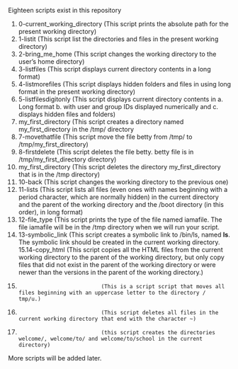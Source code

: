 Eighteen scripts exist in this repository
1. 0-current_working_directory (This script prints the absolute path for the present working directory)
2. 1-listit                    (This script list the directories and files in the present working directory)
3. 2-bring_me_home	       (This script changes the working directory to the user’s home directory)
4. 3-listfiles		       (This script displays current directory contents in a long format)
5. 4-listmorefiles	       (This script displays hidden folders and files in using long format in the present working directory)
6. 5-listfilesdigitonly        (This script displays current directory contents in a. Long format b. with user and group IDs displayed                                 numerically and c. displays hidden files and folders)
7. my_first_directory          (This script creates a directory named my_first_directory in the /tmp/ directory
8. 7-movethatfile              (This script move the file betty from /tmp/ to /tmp/my_first_directory)
9. 8-firstdelete               (This script deletes the file betty. betty file is in /tmp/my_first_directory directory)
10. my_first_directory         (This script deletes the directory my_first_directory that is in the /tmp directory)
11. 10-back                    (This script changes the working directory to the previous one)
12. 11-lists                   (This script lists all files (even ones with names beginning with a period character, which are normally
                                hidden) in the current directory and the parent of the working directory and the /boot directory (in                                   this order), in long format)
13. 12-file_type               (This script prints the type of the file named iamafile. The file iamafile will be in the /tmp directory                                 when we will run your script. 
14. 13-symbolic_link           (This script creates a symbolic link to /bin/ls, named __ls__. The symbolic link should be created in                                      the current working directory.
15.14-copy_html                 (This script  copies all the HTML files from the current working directory to the parent of the working                                   directory, but only copy files that did not exist in the parent of the working directory or were                                           newer than the versions in the parent of the working directory.)
16.                               (This is a script script that moves all files beginning with an uppercase letter to the directory /                                     tmp/u.)
17.                               (This script deletes all files in the current working directory that end with the character ~)
18.                               (this script creates the directories welcome/, welcome/to/ and welcome/to/school in the current                                              directory)

More scripts will be added later.
